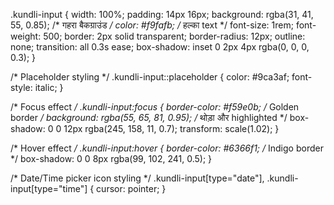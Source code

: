 .kundli-input {
    width: 100%;
    padding: 14px 16px;
    background: rgba(31, 41, 55, 0.85); /* गहरा बैकग्राउंड */
    color: #f9fafb; /* हल्का text */
    font-size: 1rem;
    font-weight: 500;
    border: 2px solid transparent;
    border-radius: 12px;
    outline: none;
    transition: all 0.3s ease;
    box-shadow: inset 0 2px 4px rgba(0, 0, 0, 0.3);
}

/* Placeholder styling */
.kundli-input::placeholder {
    color: #9ca3af;
    font-style: italic;
}

/* Focus effect */
.kundli-input:focus {
    border-color: #f59e0b; /* Golden border */
    background: rgba(55, 65, 81, 0.95); /* थोड़ा और highlighted */
    box-shadow: 0 0 12px rgba(245, 158, 11, 0.7);
    transform: scale(1.02);
}

/* Hover effect */
.kundli-input:hover {
    border-color: #6366f1; /* Indigo border */
    box-shadow: 0 0 8px rgba(99, 102, 241, 0.5);
}

/* Date/Time picker icon styling */
.kundli-input[type="date"],
.kundli-input[type="time"] {
    cursor: pointer;
}

